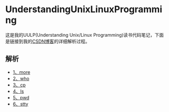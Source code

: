# UnderstandingUnixLinuxProgramming
这是我的UULP(Understanding Unix/Linux Programming)读书代码笔记，下面是链接到我的[CSDN博客](https://blog.csdn.net/revendell/category_10126099.html)的详细解析过程。
## 解析
- [1、more](https://blog.csdn.net/Revendell/article/details/108066931)<br>
- [2、who](https://blog.csdn.net/Revendell/article/details/108090445)<br>
- [3、cp](https://mp.csdn.net/console/editor/html/108112491)<br>
- [4、ls](https://blog.csdn.net/Revendell/article/details/108209679)<br>
- [5、pwd](https://blog.csdn.net/Revendell/article/details/108249386)<br>
- [6、stty](https://blog.csdn.net/Revendell/article/details/108270881)<br>
